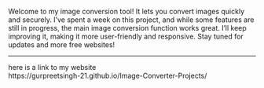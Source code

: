 Welcome to my image conversion tool! It lets you convert images quickly and securely. I’ve spent a week on this project, and while some features are still in progress, the main image conversion function works great. I’ll keep improving it, making it more user-friendly and responsive. Stay tuned for updates and more free websites!
<hr>
here is a link to my website
<br> 
https://gurpreetsingh-21.github.io/Image-Converter-Projects/
